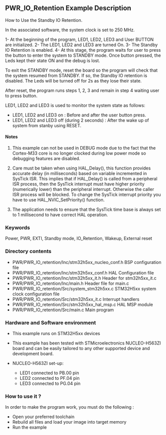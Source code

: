 ## <b>PWR_IO_Retention Example Description</b>

How to Use the Standby IO Retention.

In the associated software, the system clock is set to 250 MHz.

1- At the beginning of the program, LED1, LED2, LED3 and User BUTTON are initialized.
2- The LED1, LED2 and LED3 are turned On.
3- The Standby IO Retention is enabled.
4- At this stage, the program waits for user to press the button to enter the system to STANDBY mode.
Once button pressed, the Leds kept their state ON and the debug is lost.

To exit the STANDBY mode, reset the board so the program will check that the system resumed from STANDBY.
If so, the Standby IO retention is disabled. The Leds will be turned off for 2s as they lose their state.

After reset, the program runs steps 1, 2, 3 and remain in step 4 waiting user to press button.


LED1, LED2 and LED3 is used to monitor the system state as follows:

 - LED1, LED2 and LED3 on  : Before and after the user button press.
 - LED1, LED2 and LED3 off (during 2 seconds) : After the wake up of system from stanby using RESET.

#### <b>Notes</b>

 1. This example can not be used in DEBUG mode due to the fact
    that the Cortex-M33 core is no longer clocked during low power mode
    so debugging features are disabled.

 2. Care must be taken when using HAL_Delay(), this function provides accurate delay (in milliseconds)
    based on variable incremented in SysTick ISR. This implies that if HAL_Delay() is called from
    a peripheral ISR process, then the SysTick interrupt must have higher priority (numerically lower)
    than the peripheral interrupt. Otherwise the caller ISR process will be blocked.
    To change the SysTick interrupt priority you have to use HAL_NVIC_SetPriority() function.

 3. The application needs to ensure that the SysTick time base is always set to 1 millisecond
    to have correct HAL operation.

### <b>Keywords</b>

Power, PWR, EXTI, Standby mode, IO_Retention, Wakeup, External reset

### <b>Directory contents</b>

  - PWR/PWR_IO_retention/Inc/stm32h5xx_nucleo_conf.h               BSP configuration file
  - PWR/PWR_IO_retention/Inc/stm32h5xx_conf.h                      HAL Configuration file
  - PWR/PWR_IO_retention/Inc/stm32h5xx_it.h                        Header for stm32h5xx_it.c
  - PWR/PWR_IO_retention/Inc/main.h                                Header file for main.c
  - PWR/PWR_IO_retention/Src/system_stm32h5xx.c                    STM32H5xx system clock configuration file
  - PWR/PWR_IO_retention/Src/stm32h5xx_it.c                        Interrupt handlers
  - PWR/PWR_IO_retention/Src/stm32h5xx_hal_msp.c                   HAL MSP module
  - PWR/PWR_IO_retention/Src/main.c                                Main program

### <b>Hardware and Software environment</b>

  - This example runs on STM32H5xx devices

  - This example has been tested with STMicroelectronics NUCLEO-H563ZI
    board and can be easily tailored to any other supported device
    and development board.

  - NUCLEO-H563ZI set-up:
    - LED1 connected to PB.00 pin
    - LED2 connected to PF.04 pin
    - LED3 connected to PG.04 pin


### <b>How to use it ?</b>

In order to make the program work, you must do the following :

 - Open your preferred toolchain
 - Rebuild all files and load your image into target memory
 - Run the example